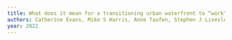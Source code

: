 ```yaml
---
title: What does it mean for a transitioning urban waterfront to “work” from a sustainability perspective?
authors: Catherine Evans, Mike S Harris, Anne Taufen, Stephen J Livesley, Laura Crommelin
year: 2022
---
```


